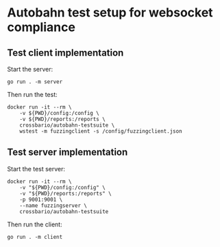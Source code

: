 # Autobahn test setup for websocket compliance

## Test client implementation

Start the server:

```
go run . -m server
```

Then run the test:

```
docker run -it --rm \
    -v ${PWD}/config:/config \
    -v ${PWD}/reports:/reports \
    crossbario/autobahn-testsuite \
    wstest -m fuzzingclient -s /config/fuzzingclient.json
```

## Test server implementation

Start the test server:

```
docker run -it --rm \
    -v "${PWD}/config:/config" \
    -v "${PWD}/reports:/reports" \
    -p 9001:9001 \
    --name fuzzingserver \
    crossbario/autobahn-testsuite
```

Then run the client:

```
go run . -m client
```

